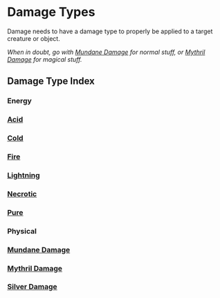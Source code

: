 # Damage Types

Damage needs to have a damage type to properly be applied to a target creature or object.

*When in doubt, go with [Mundane Damage](Mundane%20Damage.md) for normal stuff, or [Mythril Damage](Mythril%20Damage.md) for magical stuff.*

## Damage Type Index

### Energy

### [Acid](Acid.md)

### [Cold](Cold.md)

### [Fire](../../../Magic/Spells/Spell%20Domains/Fire.md)

### [Lightning](Lightning.md)

### [Necrotic](Necrotic.md)

### [Pure](Pure.md)

### Physical

### [Mundane Damage](Mundane%20Damage.md)

### [Mythril Damage](Mythril%20Damage.md)

### [Silver Damage](Silver%20Damage.md)
